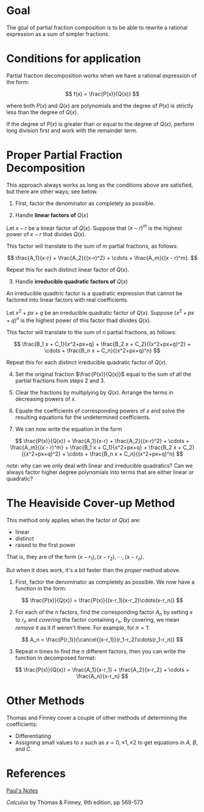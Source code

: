 # Goal
The goal of partial fraction composition is to be able to rewrite a rational expression as a sum of simpler fractions.

# Conditions for application

Partial fraction decomposition works when we have a rational expression of the form:

$$ f(x) = \frac{P(x)}{Q(x)} $$

where both $P(x)$ and $Q(x)$ are polynomials and the degree of $P(x)$ is strictly less than the degree of $Q(x)$.

If the degree of $P(x)$ is greater than or equal to the degree of $Q(x)$, perform long division first and work with the remainder term.

# Proper Partial Fraction Decomposition

This approach always works as long as the conditions above are satisfied, but there are other ways; see below.

1. First, factor the denominator as completely as possible.

2. Handle **linear factors of** $Q(x)$

Let $x - r$ be a linear factor of $Q(x)$. Suppose that $(x - r)^m$ is the highest power of $x - r$ that divides $Q(x)$.

This factor will translate to the sum of $m$ partial fractions, as follows:

$$ \frac{A_1}{x-r} + \frac{A_2}{(x-r)^2} + \cdots + \frac{A_m}{(x - r)^m}. $$

Repeat this for each distinct linear factor of $Q(x)$.

3. Handle **irreducible quadratic factors of** $Q(x)$

An irreducible quadtric factor is a quadratic expression that cannot be factored into linear factors with real coefficients.

Let $x^2 + px + q$ be an irreducible quadratic factor of $Q(x)$. Suppose $(x^2 +px + q)^n$ is the highest power of this factor thad divides $Q(x)$.

This factor will translate to the sum of $n$ partial fractions, as follows:

$$ \frac{B_1 x + C_1}{x^2+px+q} + \frac{B_2 x + C_2}{(x^2+px+q)^2} + \cdots + \frac{B_n x + C_n}{(x^2+px+q)^n} $$

Repeat this for each distinct irreducible quadratic factor of $Q(x)$.

4. Set the original fraction $\frac{P(x)}{Q(x)}$ equal to the sum of all the partial fractions from steps 2 and 3.

5. Clear the fractions by multiplying by $Q(x)$. Arrange the terms in decreasing powers of $x$.

6. Equate the coefficients of corresponding powers of $x$ and solve the resulting equations for the undetermined coefficients.

7. We can now write the equation in the form

$$ \frac{P(x)}{Q(x)} = \frac{A_1}{x-r} + \frac{A_2}{(x-r)^2} + \cdots + \frac{A_m}{(x - r)^m} + \frac{B_1 x + C_1}{x^2+px+q} + \frac{B_2 x + C_2}{(x^2+px+q)^2} + \cdots + \frac{B_n x + C_n}{(x^2+px+q)^n} $$

*note*: why can we only deal with linear and irreducible quadratics? Can we always factor higher degree polynomials into terms that are either linear or quadratic?

# The Heaviside Cover-up Method

This method only applies when the factor of $Q(x)$ are:

* linear
* distinct
* raised to the first power

That is, they are of the form $(x-r_1),(x-r_2),\cdots,(x-r_n)$.

But when it does work, it's a bit faster than the *proper* method above.

1. First, factor the denominator as completely as possible. We now have a function in the form:

$$ \frac{P(x)}{Q(x)} = \frac{P(x)}{(x-r_1)(x-r_2)\cdots(x-r_n)} $$

2. For each of the $n$ factors, find the corresponding factor $A_n$ by setting $x$ to $r_n$ and *covering* the factor containing $r_n$. By covering, we mean *remove* it as it if weren't there. For example, for $n = 1$:

$$ A_n = \frac{P(r_1)}{\cancel{(x-r_1)}(r_1-r_2)\cdots(r_1-r_n)} $$

3. Repeat $n$ times to find the $n$ different factors, then you can write the function in decomposed format:

$$ \frac{P(x)}{Q(x)} = \frac{A_1}{x-r_1} + \frac{A_2}{x-r_2} + \cdots + \frac{A_n}{x-r_n} $$

# Other Methods
Thomas and Finney cover a couple of other methods of determining the coefficients:

* Differentiating
* Assigning small values to $x$ such as $x=0,\pm1,\pm2$ to get equations in $A$, $B$, and $C$.

# References
[Paul's Notes](https://tutorial.math.lamar.edu/classes/calcii/partialfractions.aspx)

*Calculus* by Thomas & Finney, 9th edition, pp 569-573 
